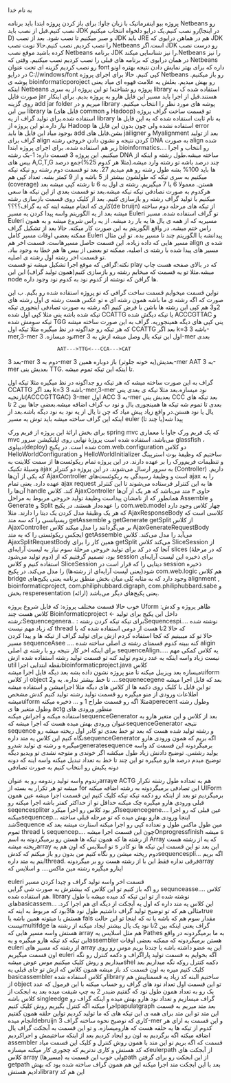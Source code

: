 به نام خدا

پروژه بیو اینفرماتیک با زبان جاوا:
برای باز کردن پروژه ابتدا باید برنامه  Netbeans  رو نصب کنیم.قبل از نصب باید JDK رو نصب کنیم.یک درایو دلخواه انتخاب میکنیم(در اینجا D) و صبر میکنیم تا نصب شود.
بعد از نصب  JDK باید JRE هم در هماهن درایوی که JDK  را نصب کردیم, نصب کنیم.حالا نوبت نصب Netbeans است.اگر JDK  رو درست نصب کرده باشید موقع نصب Netbeans برنامه JDK  را نیز شناسایی میکند.Netbeans را نیز در همان درایوی که برنامه های قبلی را نصب کردیم نصب میکنیم.
وقتی که Netbeans  رو نصب کردیم گزینه ای تحت عنوان  font داره که برای بهتر نمایش دادن نتیجه بهتره اونو در درایو C://windows/font  کپی کنیم.
حالا برای اجرای پروژه Netbeans رو باز میکنیم.
پوشه ی bioinformaticporoject رو بهش میدیم.
بغلش یه علامت قهوه ای میاد یعنی اینکه Netbeans پروژه رو شناخته!
تو این پروژه از یه سری library استفاده شده ک به صورت فایل jar هستند.قبل از اجرا باید مسیر این فایل هارو به پروژه بدیم.
برای اینکار روی گزینه add jar folder میریم و در library پوشه های مورد نظر را انتخاب میکنیم.
بین این library  ها (فایل های common  و  Hadoop) تو قسمت ساخت گراف پروژه استفاده شده.برای تولید گراف از یه library به نام ثابت استفاده شده که به این فایل ها نیاز داره.تو این پروژه از Hadoop  استفاده نشده ولی چون بدون این فایل ها error بوجود میاد این فایل ها باید add  بشن.فایل های jailigner  و Myalignment 
بعد از تولید گراف برای align  کردن نتیجه و نشون دادن خروجی رشته DNA  به صورت align  شده زیر هم استفاده شده.
برای اجرای پروژه ابتدا bioinformatics…. رو انتخاب و اجرا میکنیم.
این پروژه 3 قسمت داره:
1-یک رشته DNA ساخته میشه.طول رشته و اینکه از بیس های A,C,T,G  چند درصد باشه تو رشته وارد میشه.(مثلا هر کدوم 25%)جمع درصد ها باید 100% بشه
طول رشته رو هم میدیم 27.
بعد تو قسمت دوم رشته رو تیکه تیکه میکنیم به سری تیکه که طولشون بیشتر از 5 باشه و از 9 کمتر بشه.
تعداد کپی هم (coverage) هستن.
معمولا 6 یا 7 میگیریم.
رشته ی اول به 6 تا رشته کپی میشه بعد هرکدوم به صورت تصادفی تیکه تیکه میشه.بعد تو قسمت بعدی از این تیکه ها سعی میکنیم با تولید گراف رشته رو بازسازی کنیم.
بعد از کلیک روی قسمت بازسازی رشته کاری که انجام میشه اینه که یه گراف؟؟؟؟(de bruijn) از تیکه های مرحله دوم ساخته میشه بعد از یه الگوریتم واسه پیدا کردن یه مسیر Euleri  تو گراف استفاده شده.
مسیر Euleri مسیریه که از همه ی یال ها یه بار رد میشه.
از یه راس شروع میشه و به همون راس ختم میشه.
در واقع الگوریتم به این صورت کار میکنه. حالا بعد از تشکیل گراف ممکنه بعضی اوقات مسیر کامل Euleri پیدانشه یا الگوریتم چند تا مسیر بده.
تو این مثال مسیر هایی که داده زیاده.
این قسمت حاصل مسیرهاست.
قسمت اخر هم align  شده ی مسیر های پیدا شده با رشته ی اصلیه.
ممکنه تو بعضی از بیس ها هم خطا به وجود بیاد.
تو قسمت اخر رشته اول رشته ی اصلیه.  
نکته:گرافی که موقع اجرا تشکیل میشه تو قسمت play که در بالای صفحه هست چاپ میشه.مثلا تو یه قسمت که میخایم رشته رو بازسازی کنیم(همون تولید گراف)
این این node  ها گرافن که نوشته از کدوم نود به کدوم نود وجود داره.

تواین قسمت میخوایم قسمت ساخت گرافی که تو پروژه استفاده شده رو بگیم.
ب این صورت که اگه رشته ی ما باشه همون رشته ای ه تو عکس هست رشته ی اول رشته های 2و3 هم کپی این رشته ها باشن 
یا فرض کنیم اگه رشته به صورت تصادفی اینجوری تیکه تیکه شده باشه ینی مثلا کپی اول شده CCATTG  یا تیکه دیگش شده  ACCCGTTAC    و تیکه سومش شده TGG  ینی کپی های دیگه همینجوریه.
گراف به این صورت ساخته میشه که هر تیکه رو جداگونه در نظ میگیره مثلا تیکه اول CCATTG  بعد اگر k=3  باشه 3-mer,3-mer  نود میسازه. 3mer  اول این تیکه یال وصل میشه ازش به 3-mer بعدی

					AAT--->TTG<---CCA--->CAT

بعد 3-mer  دوم به 3-mer بعدیش(یه خونه جلوتر)
باز دوباره همین 3-mer AAT به 3-mer بعدیش ینی TTG.
تا اینکه  این تیکه تموم میشه.

گراف به این صورت ساخته میشه که هر تیکه رو جداگونه در نظ میگیره مثلا تیکه اول CCATTG  بعد اگر k=3  باشه 3-mer,3-mer  نود میسازه.بعد مثلا تیکه ی بعدی ینی نارنجیه(ACCCGTTGAC) 3-mer  اول ACC  به 3-mer بعدیش ینی CCC 
بعد تیکه های بعدی تا تموم شه تیکه ها همینجوری یال و نود ب گراف اضافه میشه.بعضی جاها بین 2 تا یال یا نود هستن.در واقع زیاد پیش میاد که چن تا یال از یه نود به نود دیگه باشه.بعد از اینکه این گراف ساخته میشه باید توش یه مسیر euler پیدا شه(یا چند تا) 

برای بخش ارائهٔ این پروژه از فریم ورک spring mvc که یک فریم ورک جاوا با معماری mvc می‌باشد، استفاده شده است
پروژهٔ نهایی روی اپلیکیشن سرور glassfish ، دیپلوی(deploy) شده است.
در پکیج com.web.configuration دو کلاس HelloWorldConfiguration و HelloWorldInitializer ساختیم که 
وظیفهٔ بوت استرپینگ و تنظیمات فریم‌ورک را بر عهده دارند.
در این پروژه تمام ریکوئست‌ها از سمت کلاینت به وسیلهٔ تکنیک ajax به سرور ارسال می‌شوند.
در این پروژه دو کنترلر (Controller) داریم. که یکی از آن‌ها AjaxController است و وظیفهٔ رسیدگی به ریکوئست‌های ajax را به عهده دارد.
یعنی تمام ajax request ها به این کنترلر فرستاده می‌شوند تا این کنترلر آن‌ها را handle کند.
کلاس AjaxController حاوی ۳ متد می‌باشد
که هر یک از آن‌ها همانطور که از نامشان پیداست 
وظیفهٔ تولید خروجی مربوط به مراحل Assemble و Generate و Split را عهده‌دار هستند.
در پکیج com.web.model چهار کلاس وجود دارد که هر یک وظیفهٔ مدل کردن یک دیتا را دارند. مثلا  AjaxResponseBody کلاسی است که ریسپانسی را که سه متد getAssemble و getGenerate getSplit از کلاس AjaxController بر می‌گردانند را مدل میکند
کلاس AjaxGenerateRequestBody 
ایجکس ریکوئستی را که به متد getAssemble می‌آید را مدل می‌کند.
کلاس AjaxSplitRequestBody همین کار را برای getSplit می‌کند
کلاس SliceSession
از آنجا که در کد برای تولید خروجی مرحلهٔ سوم نیاز به لیست آرایه‌ای slices (که در مرحلهٔ دوم تولید می‌شود) بود، تصمیم گرفتیم که از session برای ذخیره این لیست آرایه‌ای استفاده کنیم و کلاس SliceSession دیتایی را که قرار است در session ذخیره شود(یعنی لیست آرایه‌ای از رشته‌ها) را مدل می‌کند.
در پکیج com.web.logic هم کلاس bridge وجود دارد که به مثابه پُلی میان بخش منطق برنامه یعنی پکیج‌های alignment , bioinformaticproject, com.philiphubbard.digraph, com.philiphubbard.sabe و بخش resperesentation (ارائه) یعنی پکیج‌های دیگر می‌باشد.

خوب حالا قسمت مختلف پروژه:
 که فایل شروع پروژه Uform 
ظاهر پروژه و کدش:
کلاس هست    چند Bioinformaticproject <-  داخل این پکیج
  برای تولید رشته:Sequencegenera..
: برای تیکه تیکه کردن رشتهSequencespi....
نوشته شده که زیاد مهم نیست thread که حالا 2تا هست از دومی استفاده شده که با  
حالا تو کد میبینیم که کجا استفاده کردم ازش
 برای تولید گراف از تیکه ها و پیدا کردن مسیر sequenceAsee ....
  کنه ببینه کدوم قسمتای رشته ی اصلی ساخته شده aligin برای اینکه اخر کار نتیجه رو با رشته ی اصلی sequenceAlign.....
 یه کلاس کمکی مهم نیست  زیاد واسه اینکه یه عدد رندوم تولید کنه تو قسمت تولید رشته استفاده شده ازش util
 نقطه ابتدایی اجراbioinformaticproject.java کلاس  
   میسازه بعد ویزیبل میکنه تا منو پروژه نشون داده بشه بعد دیگه فایل اجرا میشهuiform از کلاس object 2تا خط بیشتر نداره. یه
 و ....sequenecegene بعد که فایل اجرا میشه تو این فابل با کلیک روی دکمه ها از کلاس های دیگه مثلا
اجرامیشن و استفاده میشه
اطلاعات ورودی از منو میگیره    رو قسمت تولید رشته تولید کنیم کدش مشخص میشهuiform مثلا اگه رو قسمت طراح 1
 و ... ذخیره میکنهaperecent وطول رشته وطول متغیر ها ی actg منظور ورودی های  
 استفاده میکنه و اجراش میکنهsequenceGenerator بعد از کلاس
و این متغیر هارو به عنوان ورودی بهش میده
  هست که اجرا میشه کهsequenceGenerator نتیجه sequence و
رشته تولید شده هست که بعد تو خط بعدی تو کادر اول
ریخته میشه
  رو نگاه کنیم این کلاس یه متد دارهsequenceGenerator اگه بریم
 که همون ورودی هارو میگیره و رشته ی تولید شدروgeneratesequence
برمیگردونه این قسمت کد واسه یولید رشتس. توضیح دادنش زیاد طول میکشه
اگر خوندی و متوجه نشدی تو ویدیو دیگه توضیح میدم
درصد هارو میگیره تو این چند تا خط به تعداد تبدیل میکنه واسه اینه که دونه دونه یکیش رو انتخاب کنیم به صورت تصادفی

رندوم واسه تولید رندومه
 رو به عنوانarraye ACTG  هم به تعداده طول رشته تکرار میشه تو هر تکرار یه بسته از for این تصادفی برمیگردونه به رشته اضافه میکنه
UIForm برمیگردیم تو
بعد از اینکه رو دکمه تیکه تیکه کلیک کنیم این قسمت اجرا میشه
عین همون قبلی ورودی هارو میگیره چک میکنه حداقل تو از حداکثر کمتر باشه
اجرا میکنه  رو seqencespliter  اگر بود کلاس 
  رو اجرا میکردsequencegene…. عین قبلی که
 رو اجرا میکنهsequencep… اینجا
ورودی هارو بهش میده
 که تو مرحله قبلی ساخته شدSequence
مین طول    ماکس طول  و تعداده کپی
 رو اجرا میکنه استارت میشه بعد که تموم thread با sequencep…. چون این قسمت
 اجرا میشهOnprogressfinish میشه
s از رشته ها که همون تیکه ها هستن رو برمیگردونه به اسم Array که یه
  از رشته هست ریخته میشهarray تو اسلایس که اون هم یه s این
بعد تو این قسمت این تیکه ها تو کادر دوم ریخته میشن
 رو نگاه کنیم من بدون رو باز میکنم که کدشsequencespli… اگه بریم
 اینم یه متد دارهthread. فرقی نداره فقط این با 
 از رشته هست رو بر میگردونهarray اینارو میگیره رشته مین ماکس.... و اسلایس که



 euleri قسمت اخر واسه تولید گراف و چیدا کردن مسیر  
 رو اگه باز کنیم تو این کلاس که بیشترش به صورت شی گرایی sequnceasse…. کلاس
 هم استفاده شده. library نوشته شده از
تو این تیکه کد
 میده میشه با طول هایbasicassem… این کلاس یه متد داره که اول یه آبجکت از 
دیگه ای هم اجرا کرد. مثالی هم که تو توضیح تولید گراف داشتیم طول نود ها3بود 
 که مربوط به اینه کهtrue هستش یا میتونه همین باشه یا fals  مقدار سوم هم که
 باشه یا نه که اینجا تو این حالت نیستmultifdge گراف
یعنی اینکه بین 2تا نود یک یال بیشتر ایجاد میکنه
 از رشته ها هستش واسه مسیر هایی که array هم مثل اسلایس یه Pathes 
 به ما برمیگردونه در واقع این تیکه کد تیکه هارو میگیره و یهassembler
هستن برمیگردونه که ممکنه بعضی اوقات  euleri از رشته که مسیر های array
این یه عضو داشته باشه یا چندتا
 بریم موس رو روی اون قسمت میگیریم euleri اگه بخوایم به قسمت تولید پاراگراف و 
دکمه کنترل رو نگه میداریم و روش کلیک میکنیم
 موس عوض میشهshel دکمه کنترل روکه نگه میداریم
بعد کلیک کنیم میره به اون قسمت کد
 باز میشه همون کلاس که ازش تو جای قبلی یه basicassembler و کلاس
 استفاده شدهlibrary ساختیم البته کد زیاد یه قسمتاییش هم از object
تو این قسمت اول تعداد نود های گراف رو حساب میکنه با این فرمول که عدد یک رو به تعداد همون طول نود که گفتیم ضبدر 2 به چپ شیفت میده بعد یه ابجکت از کلاس   باشه singleedge گراف میسازیم و تعداد نود هارو بهش میده و اینکه گراف
 رو اجرا میکنه اگه کنترل بگیریم روش کلیک کنیمpapulatgraph بعد متد
میریم به قسمت این متد
تو این متد برای همه ی این تیکه های که ما تولید کردیم تواین حلقه همون
 گفتیم انجام میدهdebruijn کاری که توضیح نحوه ساخته گراف
 3-mer و این قسمت به ازای هر کدوم از تیکه ها یه حلقه هست که
هارومیسازه. و تو این قسمت به آبجکت گراف یال اضافه میکنه اگه برگردیم به اون  رو ایجاد کردیم بعد از اینکه ساختیمش و اجراکردیم assembler قسمت که
اگه بریم تو این متد با همون روش کنترل و کلیک این قسمت میاد که کد هستش و کاری ندتریم که چجوری کار میکنه
 میسازهeulerpath از آبجکت های کلاس array ولی خوب این قسمت یه
 (مسیرها)path از این ابجکت رو برای گرفتن getpath بعد با این ابجکت متد
اجرا میکنه این هم همون گراف ساخته شده بود که بهش دادیم
 هستشlibrary این هم کد




